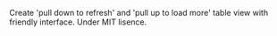 Create 'pull down to refresh' and 'pull up to load more' table view with friendly interface.
Under MIT lisence.
